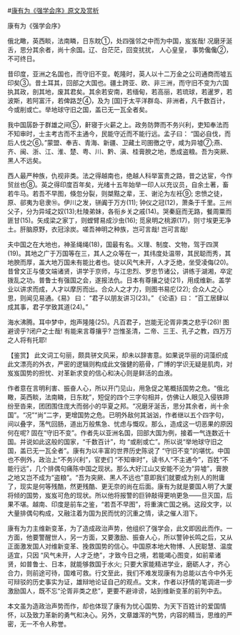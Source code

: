 #[康有为《强学会序》原文及赏析](https://www.vrrw.net/wx/10209.html)

康有为《强学会序》

俄北瞰，英西睒，法南瞵，日东眈①，处四强邻之中而为中国，岌岌哉! 况磨牙涎舌，思分其余者，尚十余国。辽、台茫茫，回变扰扰， 人心皇皇， 事势儳儳②， 不可终日。

昔印度，亚洲之名国也，而守旧不变。乾隆时，英人以十二万金之公司通商而墟五印矣③。昔土耳其，回部之大国也。疆土跨亚、欧、非三洲，而守旧不变为六国执其政，剖其地，废其君矣。其余若安南，若缅甸，若高丽，若琉球，若暹罗，若波斯，若阿富汗，若俾路芝④，及为 [国]于太平洋群岛、非洲者，凡千数百计，今或削或亡。举地球守旧之国，盖已无一瓦全者矣。

我中国孱卧于群雄之间⑤，鼾寝于火薪之上。政务防弊而不务兴利，吏知奉法而不知审时，士主考古而不主通今，民能守近而不能行远。孟子曰： “国必自伐，而后人伐之⑥。”蒙盟、奉吉、青海、新疆、卫藏土司圉徼之守，咸为异墟⑦;燕、齐、闽、浙、江、淮、楚、粤、川、黔、滇、桂膏腴之地，悉成盗粮。吾为突厥、黑人不远矣。

西人最严种族，仇视非类。法之得越南也，绝越人科举富贵之路，昔之达宦，今作贸丝也⑧。英之得印度百年矣，光绪十五年始举一印人以充议员，自余土著，畜若牛马。若吾不早图，倏忽分裂，则桀黠之辈，王、谢沦为左衽⑨; 忠愤之徒，原、郤夷为皂隶⑩。伊川之发，骈阗于万方(11); 钟仪之冠(12)，萧条于千里。三州父子，分为异域之奴(13);杜陵弟妹，各衔乡关之戚(14)。哭秦庭而无路，餐周粟而匪甘(15)。矢成梁之家丁，则螳臂易成沙虫(16); 觅泉明之桃源(17)，则寸埃更无净土。肝脑原野，衣冠涂炭。嗟吾神明之种族，岂可言哉! 岂可言哉!

夫中国之在大地也，神圣绳绳(18)，国最有名。义理、制度、文物，驾于四溟(19)。其地之广于万国等在三，其人之众等在一，其纬度处温带，其民聪而秀，其地腴而厚，盖大地万国未有能比者也。徒以风气未开，人才乏绝，坐受凌侮(20)。昔曾文正与倭文端诸贤，讲学于京师，与江忠烈、罗忠节诸公，讲练于湖湘，卒定拨乱之功。普鲁士有强国之会，遂报法仇。日本有尊攘之徒(21)，用成维新。盖学业以讲求而成，人才以摩厉而出。合众人之才力，则图书易庀(22); 合众人之心思，则闻见易通。《易》 曰： “君子以朋友讲习(23)。” 《论语》曰： “百工居肆以成其事，君子学致其道(24)。”

海水沸腾。耳中梦中，炮声隆隆(25)。凡百君子，岂能无沦胥非类之悲乎(26)! 图避谤乎?闭户之士哉! 有能来言尊攘乎? 岂惟圣清，二帝、三王、孔子之教，四万万之人将有托耶!



【鉴赏】 此文词工句丽，颇具骈文风采，却未以辞害意。如果说华丽的词藻织成此文漂亮的外衣，严密的逻辑则构成此文强健的筋骨，广博的学识无疑是肌肉，对岌岌国势的担忧、对革新求变的信心和决心则是鲜活的血液。

作者意在言明利害、振奋人心，所以开门见山，用急促之笔概括国势之危。“俄北瞰，英西睒，法南瞵，日东眈”，短促的四个三字句相并，仿佛让人眼见入侵铁蹄纷至沓来，团团围住庞大而弱小的华夏之邦。“况磨牙涎舌，思分其余者，尚十余国”。“况”“尚”二字，更增国势之危。已明外敌何其汹汹，作者继以五个四字句，间以叠字，荡气回肠，道出万般焦急、忧虑与慨叹。那么，造成这一切恶果的原因何在呢? 固在“守旧不变”。作者先以亚洲名国，回部大国为例，接着一气连数近十国。并说如此这般的国家，“千数百计”，均 “或削或亡”。所以说“举地球守旧之国，盖已无一瓦全者”。康有为以丰富的世界历史陈说了 “守旧不变”的堪忧。中国也不例外，政治上“不务兴利”，官吏们 “不知审时”，读书人“不主通今”，百姓“不能行远”，几个排偶句痛陈中国之现状。那么大好江山又安能不沦为“异墟”，膏腴之地又岂不成为“盗粮”。“吾为突厥、黑人不远也”意即我们就要成为别人的附庸了，现实是何等残酷，然更残酷、更无奈的尚在后面。康有为就是要国人明了大厦将倾的国势，岌岌可危的现状。所以他将报警的巨钟敲得更响更急——旦灭国，后果不堪。越南、印度是前车之鉴，“若吾不早图”，将重演亡国之祸。这段文字，以大量排偶句构成，又融注着为国为民而忧的沉重之情，读之催人泪下。

康有为力主维新变革，为了造成政治声势，他组织了强学会，此文即因此而作。一方面，他要警醒世人，另一方面，又要激励、振奋人心，所以警钟长鸣之后，又从正面激发国人对维新变革、挽救国势的信心。中国原本地大物博、人民聪慧、温度适宜，只因 “风气未开，人才乏绝”，才致今日之境，若能竭心图变，如前辈诸贤，如普鲁士、日本，就能够救国于水火; 只要大家能精进学业，磨砺人才，齐心合力，则前途可待，国难可救。行文至此，我们不难发现康有为总能以古今中外无可辩驳的历史事实为证，雄辩地论证自己的观点。文末，作者以抒情的笔调进一步激励国人，既不忘“沦胥非类之悲”，更要不避诽谤，站到维新变革的前列中去。

本文虽为造政治声势而作，却也体现了康有为忧心国势、为天下百姓计的爱国情怀，以及致力革新的勇气和决心。另外，文章雄浑的气势，内容的精当，思维的严密，无一不令人称誉。

